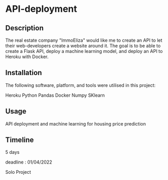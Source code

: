 # API-deployment

## Description

The real estate company "ImmoEliza" would like me to create an API to let their web-developers create a website around it. The goal is to be able to create a Flask API, deploy a machine learning model, and deploy an API to Heroku with Docker.

## Installation

The following software, platform, and tools were utilised in this project:

Heroku
Python
Pandas
Docker
Numpy
SKlearn

## Usage

API deployment and machine learning for housing price prediction

## Timeline

5 days 

deadline : 01/04/2022

Solo Project
